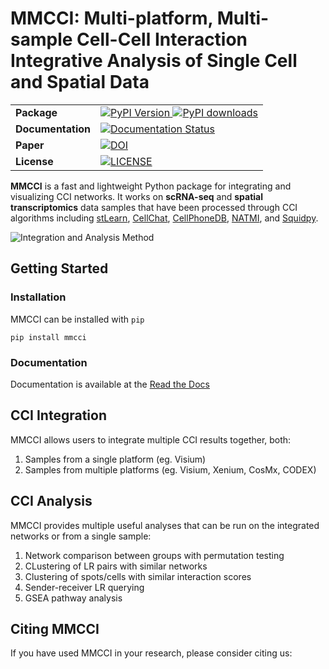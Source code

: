 # MMCCI: Multi-platform, Multi-sample Cell-Cell Interaction Integrative Analysis of Single Cell and Spatial Data

<table align="center">
  <tr>
    <td>
      <b>Package</b>
    </td>
    <td>
      <a href="https://pypi.python.org/pypi/mmcci/">
      <img src="https://img.shields.io/pypi/v/mmcci.svg" alt="PyPI Version">
      </a>
      <a href="https://pepy.tech/project/mmcci">
      <img src="https://static.pepy.tech/personalized-badge/mmcci?period=total&units=international_system&left_color=grey&right_color=orange&left_text=Downloads"
        alt="PyPI downloads">
    </td>
  </tr>
  <tr>
    <td>
      <b>Documentation</b>
    </td>
    <td>
      <a href="https://mmcci.readthedocs.io/en/latest/">
      <img src="https://readthedocs.org/projects/mmcci/badge/?version=latest" alt="Documentation Status">
      </a>
    </td>
  </tr>
  <tr>
    <td>
     <b>Paper</b>
    </td>
    <td>
      <a href="https://www.biorxiv.org/content/10.1101/2024.02.28.582639v3"><img src="https://zenodo.org/badge/DOI/10.1101/2023.05.14.540710.svg"
        alt="DOI"></a>
    </td>
  </tr>
  <tr>
    <td>
      <b>License</b>
    </td>
    <td>
      <a href="https://github.com/GenomicsMachineLearning/MMCCI/blob/main/LICENSE.txt"><img src="https://img.shields.io/badge/License-BSD-blue.svg"
        alt="LICENSE"></a>
    </td>
  </tr>
</table>
        
**MMCCI** is a fast and lightweight Python package for integrating and visualizing CCI networks. It works on **scRNA-seq** and **spatial transcriptomics** data samples that have been processed through CCI algorithms including [stLearn](https://stlearn.readthedocs.io/en/latest/), [CellChat](http://www.cellchat.org/), [CellPhoneDB](https://www.cellphonedb.org/), [NATMI](https://github.com/asrhou/NATMI), and [Squidpy](https://squidpy.readthedocs.io/en/stable/).

![Integration and Analysis Method](docs/images/analyses_pipeline.png)

## Getting Started

### Installation

MMCCI can be installed with `pip`

```
pip install mmcci
```

### Documentation

Documentation is available at the [Read the Docs](https://mmcci.readthedocs.io/en/latest/)

## CCI Integration

MMCCI allows users to integrate multiple CCI results together, both:
1. Samples from a single platform (eg. Visium)
2. Samples from multiple platforms (eg. Visium, Xenium, CosMx, CODEX)

## CCI Analysis

MMCCI provides multiple useful analyses that can be run on the integrated networks or from a single sample:
1. Network comparison between groups with permutation testing
2. CLustering of LR pairs with similar networks
3. Clustering of spots/cells with similar interaction scores
4. Sender-receiver LR querying
5. GSEA pathway analysis

## Citing MMCCI

If you have used MMCCI in your research, please consider citing us: 
```

```

